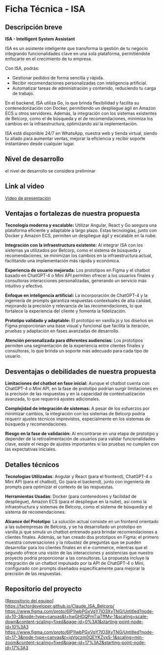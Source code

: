 # Ficha Técnica - ISA

## Descripción breve
**ISA - Intelligent System Assistant**

ISA es un asistente inteligente que transforma la gestión de tu negocio integrando funcionalidades clave en una sola plataforma, permitiéndote enfocarte en el crecimiento de tu empresa.

Con ISA, podrás:
- Gestionar pedidos de forma sencilla y rápida.
- Recibir recomendaciones personalizadas con inteligencia artificial.
- Automatizar tareas de administración y contenido, reduciendo tu carga de trabajo.

En el backend, ISA utiliza Go, lo que brinda flexibilidad y facilita su contenedorización con Docker, permitiendo un despliegue ágil en Amazon ECS u otros servidores. Además, la integración con los sistemas existentes de Belcorp, como el de búsqueda y el de recomendaciones, minimiza los cambios en la infraestructura, optimizando así la implementación.

ISA está disponible 24/7 en WhatsApp, nuestra web y tienda virtual, siendo tu aliado para aumentar ventas, mejorar la eficiencia y recibir soporte instantáneo desde cualquier lugar.

## Nivel de desarrollo
el nivel de desarrollo se considera preliminar

## Link al video
[Video de presentación](URL)

## Ventajas o fortalezas de nuestra propuesta

**Tecnología moderna y escalable:** Utilizar Angular, React y Go asegura una plataforma eficiente y adaptable a largo plazo. Estas tecnologías, junto con Docker y Amazon ECS, permiten un despliegue ágil y escalable en la nube.

**Integración con la infraestructura existente:** Al integrar ISA con los sistemas ya utilizados por Belcorp, como el sistema de búsqueda y recomendaciones, se minimizan los cambios en la infraestructura actual, facilitando una implementación más rápida y económica.

**Experiencia de usuario mejorada:** Los prototipos en Figma y el chatbot basado en ChatGPT-4 o Mini API permiten ofrecer a los usuarios finales y consultoras interacciones personalizadas, generando un servicio más intuitivo y efectivo.

**Enfoque en inteligencia artificial:** La incorporación de ChatGPT-4 y la ingeniería de prompts garantiza respuestas contextuales de alta calidad, mejorando la precisión y relevancia de las recomendaciones, lo que fortalece la experiencia del cliente y fomenta la fidelización.

**Prototipo validado y adaptable:** El prototipo en vanilla.js y los diseños en Figma proporcionan una base visual y funcional que facilita la iteración, pruebas y adaptación en fases avanzadas de desarrollo.

**Atención personalizada para diferentes audiencias:** Los prototipos permiten una segmentación de la experiencia entre clientes finales y consultoras, lo que brinda un soporte más adecuado para cada tipo de usuario.

## Desventajas o debilidades de nuestra propuesta

**Limitaciones del chatbot en fase inicial:** Aunque el chatbot cuenta con ChatGPT-4 o Mini API, en la fase de prototipo podrían surgir limitaciones en la precisión de las respuestas y en la capacidad de contextualización avanzada, lo que requerirá ajustes adicionales.



**Complejidad de integración de sistemas:** A pesar de los esfuerzos por minimizar cambios, la integración con los sistemas de Belcorp podría requerir ajustes técnicos imprevistos, especialmente en los sistemas de búsqueda y recomendaciones.


**Riesgo en la fase de validación:** Al encontrarse en una etapa de prototipo y depender de la retroalimentación de usuarios para validar funcionalidades clave, existe el riesgo de ajustes importantes si las pruebas no cumplen con las expectativas iniciales.


## Detalles técnicos
**Tecnologías Utilizadas**: Angular y React (para el frontend), ChatGPT-4 o Mini API (para el chatbot), Go (para el backend), junto con ingeniería de prompts para optimizar el contexto de las respuestas.

**Herramientas Usadas**: Docker (para contenedores y facilidad de despliegue), Amazon ECS (para el despliegue en la nube), así como la infraestructura y sistemas de Belcorp, como el sistema de búsqueda y el sistema de recomendaciones.

**Alcance del Prototipo**: La solución actual consiste en un frontend orientado a las subempresas de Belcorp, y se ha desarrollado un prototipo en vanilla.js que simula un chatbot entrenado para brindar recomendaciones a clientes finales. Además, se han creado dos prototipos en Figma: el primero muestra conversaciones y la robustez de preguntas que se pueden desarrollar para los clientes finales en el e-commerce, mientras que el segundo ofrece una visión de las interacciones y asistencias que nuestro proyecto podría proporcionar a las consultoras. La propuesta incluye la integración de un chatbot impulsado por la API de ChatGPT-4 o Mini, configurado con prompts diseñados específicamente para mejorar la precisión de las respuestas.



## Repositorio del proyecto
[[Repositorio del equipo](URL)]
https://factordeveloper.github.io/Claude_ISA_Belcorp/
https://www.figma.com/proto/6IP1IwbPGxVqY7lO3XyTNG/Untitled?node-id=10-3&node-type=canvas&t=hwGHDQPmTiaTffMv-1&scaling=scale-down&content-scaling=fixed&page-id=0%3A1&starting-point-node-id=10%3A3
https://www.figma.com/proto/6IP1IwbPGxVqY7lO3XyTNG/Untitled?node-id=17-3&node-type=canvas&t=jgVgczm0QEYKZvxS-1&scaling=min-zoom&content-scaling=fixed&page-id=17%3A2&starting-point-node-id=17%3A3
